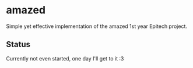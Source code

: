 # amazed

Simple yet effective implementation of the amazed 1st year Epitech project.

## Status

Currently not even started, one day I'll get to it :3

